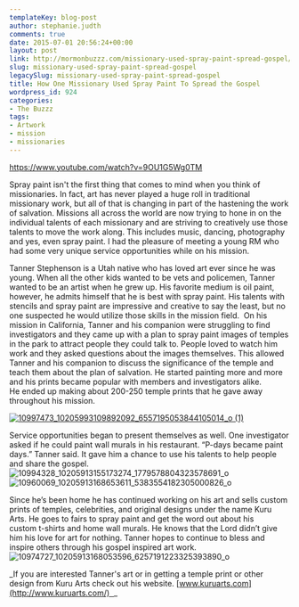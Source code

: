 ```yaml
---
templateKey: blog-post
author: stephanie.judth
comments: true
date: 2015-07-01 20:56:24+00:00
layout: post
link: http://mormonbuzzz.com/missionary-used-spray-paint-spread-gospel/
slug: missionary-used-spray-paint-spread-gospel
legacySlug: missionary-used-spray-paint-spread-gospel
title: How One Missionary Used Spray Paint To Spread the Gospel
wordpress_id: 924
categories:
- The Buzzz
tags:
- Artwork
- mission
- missionaries
---
```


https://www.youtube.com/watch?v=9OU1G5Wg0TM

Spray paint isn't the first thing that comes to mind when you think of missionaries. In fact, art has never played a huge roll in traditional missionary work, but all of that is changing in part of the hastening the work of salvation. Missions all across the world are now trying to hone in on the individual talents of each missionary and are striving to creatively use those talents to move the work along. This includes music, dancing, photography and yes, even spray paint. I had the pleasure of meeting a young RM who had some very unique service opportunities while on his mission.

Tanner Stephenson is a Utah native who has loved art ever since he was young. When all the other kids wanted to be vets and policemen, Tanner wanted to be an artist when he grew up. His favorite medium is oil paint, however, he admits himself that he is best with spray paint. His talents with stencils and spray paint are impressive and creative to say the least, but no one suspected he would utilize those skills in the mission field.  On his mission in California, Tanner and his companion were struggling to find investigators and they came up with a plan to spray paint images of temples in the park to attract people they could talk to. People loved to watch him work and they asked questions about the images themselves. This allowed Tanner and his companion to discuss the significance of the temple and teach them about the plan of salvation. He started painting more and more and his prints became popular with members and investigators alike. He ended up making about 200-250 temple prints that he gave away throughout his mission.

[![10997473_10205993109892092_6557195053844105014_o (1)](/img/10997473_10205993109892092_6557195053844105014_o-1-221x300.jpg)](/img/10997473_10205993109892092_6557195053844105014_o-1.jpg)

Service opportunities began to present themselves as well. One investigator asked if he could paint wall murals in his restaurant. “P-days became paint days.” Tanner said. It gave him a chance to use his talents to help people and share the gospel.
![10994328_10205913155173274_1779578804323578691_o](/img/10994328_10205913155173274_1779578804323578691_o-300x203.jpg)
![10960069_10205913168653611_5383554182305000826_o](/img/10960069_10205913168653611_5383554182305000826_o-300x243.jpg)

Since he’s been home he has continued working on his art and sells custom prints of temples, celebrities, and original designs under the name Kuru Arts. He goes to fairs to spray paint and get the word out about his custom t-shirts and home wall murals. He knows that the Lord didn’t give him his love for art for nothing. Tanner hopes to continue to bless and inspire others through his gospel inspired art work.
![10974727_10205913168053596_6257191223325393890_o](/img/10974727_10205913168053596_6257191223325393890_o-300x201.jpg)

_If you are interested Tanner's art or in getting a temple print or other design from Kuru Arts check out his website. [www.kuruarts.com](http://www.kuruarts.com/)  _
